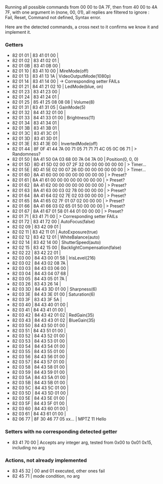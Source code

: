 Running all possible commands from 00 00 to 0A 7F, then from 40 00 to 4A 7F, with one argument in (none, 00, 01), all replies are filtered to ignore : Fail, Reset, Command not defined, Syntax error.

Here are the detected commands, a cross next to it confirms we know it and implement it.

### Getters

- 82 01 01 | 83 41 01 00                                      |
- 82 01 02 | 83 41 02 01                                      |
- 82 01 0B | 83 41 0B 00                                      |
- 82 01 10 | 83 41 10 00                                      | MireMode(off)
- 82 01 13 | 83 41 13 1A                                      | VideoOutputMode(1080p)
- 82 01 14 | 83 41 14 00                                      | -> Corresponding setter FAILs
- 82 01 21 | 84 41 21 02 10                                   | LedMode(blue, on)
- 82 01 23 | 83 41 23 00                                      |
- 82 01 24 | 83 41 24 01                                      |
- 82 01 25 | 85 41 25 08 08 08                                | Volume(8)
- 82 01 31 | 83 41 31 05                                      | GainMode(5)
- 82 01 32 | 84 41 32 01 00                                   |
- 82 01 33 | 84 41 33 01 00                                   | Brightness(11)
- 82 01 34 | 83 41 34 01                                      |
- 82 01 3B | 83 41 3B 01                                      |
- 82 01 3C | 83 41 3C 01                                      |
- 82 01 3D | 83 41 3D 01                                      |
- 82 01 3E | 83 41 3E 00                                      | InvertedMode(off)
- 82 01 44 | 8F 0F 41 44 7A 00 71 05 71 71 71 4C 05 0C 06 71  | > Randomness?
- 82 01 50 | 8A 41 50 0A 03 68 00 7A 04 7A 00                 | Position(0, 0, 0)
- 82 01 5D | 8D 41 5D 02 00 07 2F 32 00 00 00 00 00 00        | > Timer...
- 82 01 5E | 8D 41 5E 02 00 07 26 0D 00 00 00 00 00 00        | > Timer...
- 82 01 60 | 8A 41 60 00 00 00 00 00 00 00 00                 | > Preset?
- 82 01 61 | 8A 41 61 00 00 00 00 00 00 00 00                 | > Preset? 
- 82 01 62 | 8A 41 62 00 00 00 00 00 00 00 00                 | > Preset?
- 82 01 63 | 8A 41 63 00 03 02 78 00 00 00 00                 | > Preset?
- 82 01 64 | 8A 41 64 02 02 7E 02 03 00 00 00                 | > Preset?
- 82 01 65 | 8A 41 65 02 7F 01 07 02 00 00 00                 | > Preset?
- 82 01 66 | 8A 41 66 03 02 65 01 50 00 00 00                 | > Preset?
- 82 01 67 | 8A 41 67 01 58 01 44 01 00 00 00                 | > Preset?
- 82 01 71 | 83 41 71 00                                      | > Corresponding setter FAILs
- 82 01 72 | 83 41 72 00                                      | AutoFocus(false)
- 82 02 09 | 83 42 09 01                                      |
- 82 02 11 | 83 42 11 01                                      | AutoExposure(true)
- 82 02 12 | 83 42 12 01                                      | WhiteBalance(auto)
- 82 02 14 | 83 42 14 00                                      | ShutterSpeed(auto)
- 82 02 15 | 83 42 15 00                                      | BacklightCompensation(false)
- 82 02 22 | 83 42 22 01                                      |
- 82 03 00 | 84 43 00 01 58                                   | IrisLevel(216)
- 82 03 02 | 84 43 02 08 7A                                   | 
- 82 03 03 | 84 43 03 06 00                                   | 
- 82 03 04 | 84 43 04 07 68                                   | 
- 82 03 05 | 84 43 05 01 7A                                   | 
- 82 03 26 | 83 43 26 14                                      |
- 82 03 3D | 84 43 3D 01 00                                   | Sharpness(6)
- 82 03 3E | 84 43 3E 01 00                                   | Saturation(6)
- 82 03 3F | 83 43 3F 5A                                      |
- 82 03 40 | 84 43 40 01 00                                   |
- 82 03 41 | 84 43 41 01 00                                   |
- 82 03 42 | 84 43 42 01 02                                   | RedGain(35)
- 82 03 43 | 84 43 43 01 02                                   | BlueGain(35)
- 82 03 50 | 84 43 50 01 00                                   |
- 82 03 51 | 84 43 51 01 00                                   |
- 82 03 52 | 84 43 52 01 00                                   |
- 82 03 53 | 84 43 53 01 00                                   |
- 82 03 54 | 84 43 54 01 00                                   |
- 82 03 55 | 84 43 55 01 00                                   |
- 82 03 56 | 84 43 56 01 00                                   |
- 82 03 57 | 84 43 57 01 00                                   |
- 82 03 58 | 84 43 58 01 00                                   |
- 82 03 59 | 84 43 59 01 00                                   |
- 82 03 5A | 84 43 5A 01 00                                   |
- 82 03 5B | 84 43 5B 01 00                                   |
- 82 03 5C | 84 43 5C 01 00                                   |
- 82 03 5D | 84 43 5D 01 00                                   |
- 82 03 5E | 84 43 5E 01 00                                   |
- 82 03 5F | 84 43 5F 01 00                                   |
- 82 03 60 | 84 43 60 01 00                                   |
- 82 03 61 | 84 43 61 01 00                                   |
- 82 06 77 | 8F 30 46 77 05 xx...                             | MPTZ 11 Hello 

### Setters with no corresponding detected getter

- 83 41 70 00 | Accepts any integer arg, tested from 0x00 to 0x01 0x15, including no arg

### Actions, not already implemented

- 83 45 32 | 00 and 01 executed, other ones fail
- 82 45 71 | mode condition, no arg
